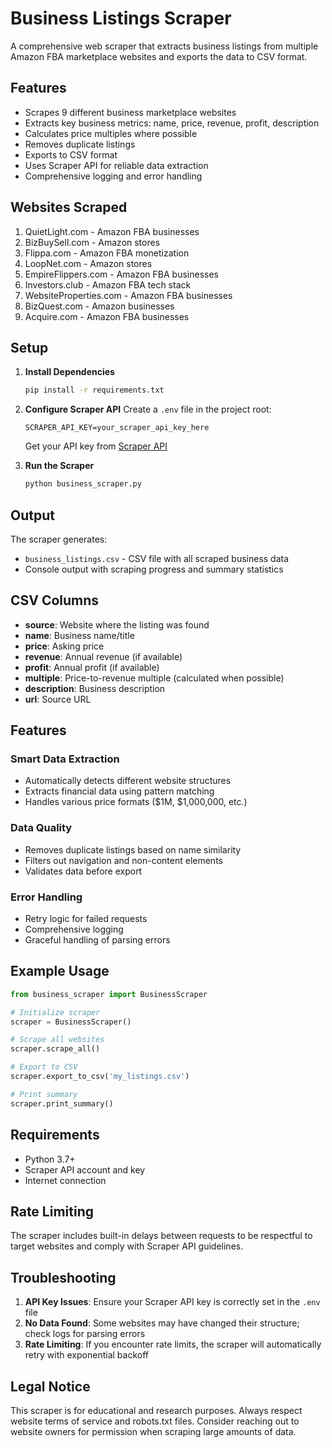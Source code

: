 # Business Listings Scraper

A comprehensive web scraper that extracts business listings from multiple Amazon FBA marketplace websites and exports the data to CSV format.

## Features

- Scrapes 9 different business marketplace websites
- Extracts key business metrics: name, price, revenue, profit, description
- Calculates price multiples where possible
- Removes duplicate listings
- Exports to CSV format
- Uses Scraper API for reliable data extraction
- Comprehensive logging and error handling

## Websites Scraped

1. QuietLight.com - Amazon FBA businesses
2. BizBuySell.com - Amazon stores
3. Flippa.com - Amazon FBA monetization
4. LoopNet.com - Amazon stores
5. EmpireFlippers.com - Amazon FBA businesses
6. Investors.club - Amazon FBA tech stack
7. WebsiteProperties.com - Amazon FBA businesses
8. BizQuest.com - Amazon businesses
9. Acquire.com - Amazon FBA businesses

## Setup

1. **Install Dependencies**
   ```bash
   pip install -r requirements.txt
   ```

2. **Configure Scraper API**
   Create a `.env` file in the project root:
   ```
   SCRAPER_API_KEY=your_scraper_api_key_here
   ```
   
   Get your API key from [Scraper API](https://www.scraperapi.com/)

3. **Run the Scraper**
   ```bash
   python business_scraper.py
   ```

## Output

The scraper generates:
- `business_listings.csv` - CSV file with all scraped business data
- Console output with scraping progress and summary statistics

## CSV Columns

- **source**: Website where the listing was found
- **name**: Business name/title
- **price**: Asking price
- **revenue**: Annual revenue (if available)
- **profit**: Annual profit (if available)
- **multiple**: Price-to-revenue multiple (calculated when possible)
- **description**: Business description
- **url**: Source URL

## Features

### Smart Data Extraction
- Automatically detects different website structures
- Extracts financial data using pattern matching
- Handles various price formats ($1M, $1,000,000, etc.)

### Data Quality
- Removes duplicate listings based on name similarity
- Filters out navigation and non-content elements
- Validates data before export

### Error Handling
- Retry logic for failed requests
- Comprehensive logging
- Graceful handling of parsing errors

## Example Usage

```python
from business_scraper import BusinessScraper

# Initialize scraper
scraper = BusinessScraper()

# Scrape all websites
scraper.scrape_all()

# Export to CSV
scraper.export_to_csv('my_listings.csv')

# Print summary
scraper.print_summary()
```

## Requirements

- Python 3.7+
- Scraper API account and key
- Internet connection

## Rate Limiting

The scraper includes built-in delays between requests to be respectful to target websites and comply with Scraper API guidelines.

## Troubleshooting

1. **API Key Issues**: Ensure your Scraper API key is correctly set in the `.env` file
2. **No Data Found**: Some websites may have changed their structure; check logs for parsing errors
3. **Rate Limiting**: If you encounter rate limits, the scraper will automatically retry with exponential backoff

## Legal Notice

This scraper is for educational and research purposes. Always respect website terms of service and robots.txt files. Consider reaching out to website owners for permission when scraping large amounts of data. 